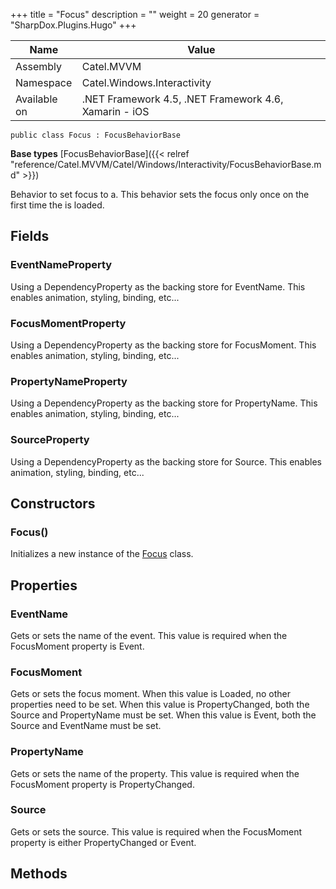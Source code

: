 

+++
title = "Focus" 
description = ""
weight = 20
generator = "SharpDox.Plugins.Hugo"
+++

Name|Value
---|---
Assembly|Catel.MVVM
Namespace|Catel.Windows.Interactivity
Available on|.NET Framework 4.5, .NET Framework 4.6, Xamarin - iOS

```
public class Focus : FocusBehaviorBase
```

**Base types**
[FocusBehaviorBase]({{< relref "reference/Catel.MVVM/Catel/Windows/Interactivity/FocusBehaviorBase.md" >}})

Behavior to set focus to a. This behavior sets the focus only once on the first time the is loaded.

## Fields

### EventNameProperty

Using a DependencyProperty as the backing store for EventName. This enables animation, styling, binding, etc...

### FocusMomentProperty

Using a DependencyProperty as the backing store for FocusMoment. This enables animation, styling, binding, etc...

### PropertyNameProperty

Using a DependencyProperty as the backing store for PropertyName. This enables animation, styling, binding, etc...

### SourceProperty

Using a DependencyProperty as the backing store for Source. This enables animation, styling, binding, etc...

## Constructors

### Focus()

Initializes a new instance of the [Focus](#) class.

## Properties

### EventName

Gets or sets the name of the event. This value is required when the FocusMoment property is Event.

### FocusMoment

Gets or sets the focus moment. When this value is Loaded, no other properties need to be set. When this value is PropertyChanged, both the Source and PropertyName must be set. When this value is Event, both the Source and EventName must be set.

### PropertyName

Gets or sets the name of the property. This value is required when the FocusMoment property is PropertyChanged.

### Source

Gets or sets the source. This value is required when the FocusMoment property is either PropertyChanged or Event.

## Methods

